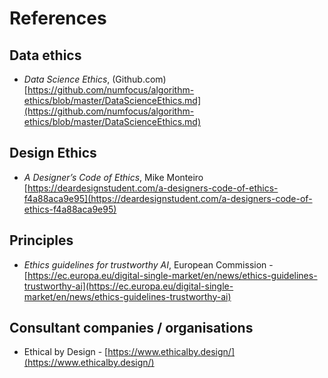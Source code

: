 # References

## Data ethics

- *Data Science Ethics*, (Github.com) [https://github.com/numfocus/algorithm-ethics/blob/master/DataScienceEthics.md](https://github.com/numfocus/algorithm-ethics/blob/master/DataScienceEthics.md)

## Design Ethics

- *A Designer’s Code of Ethics*, Mike Monteiro [https://deardesignstudent.com/a-designers-code-of-ethics-f4a88aca9e95](https://deardesignstudent.com/a-designers-code-of-ethics-f4a88aca9e95)

## Principles

- *Ethics guidelines for trustworthy AI*, European Commission - [https://ec.europa.eu/digital-single-market/en/news/ethics-guidelines-trustworthy-ai](https://ec.europa.eu/digital-single-market/en/news/ethics-guidelines-trustworthy-ai)

## Consultant companies / organisations

- Ethical by Design - [https://www.ethicalby.design/](https://www.ethicalby.design/)
